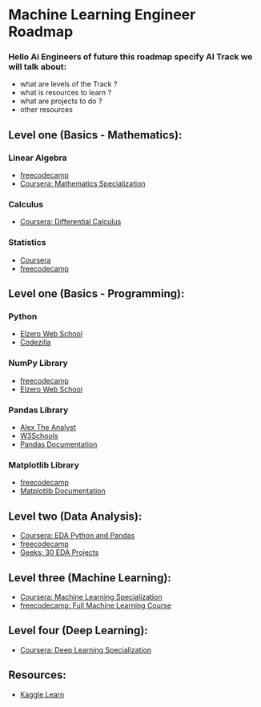 # Machine Learning Engineer Roadmap

### Hello Ai Engineers of future this roadmap specify AI Track we will talk about: 
- what are levels of the Track ? 
- what is resources to learn ? 
- what are projects to do ? 
- other resources 


## Level one (Basics - Mathematics): 
### Linear Algebra
- [freecodecamp](https://www.youtube.com/watch?v=rSjt1E9WHaQ)
- [Coursera: Mathematics Specialization](https://www.coursera.org/specializations/mathematics-machine-learning#courses)

### Calculus
- [Coursera: Differential Calculus](https://www.coursera.org/learn/algebra-and-differential-calculus-for-data-science#syllabus)
  
### Statistics
- [Coursera](https://www.coursera.org/learn/stanford-statistics#syllabus)
- [freecodecamp](https://www.youtube.com/watch?v=xxpc-HPKN28)
  
## Level one (Basics - Programming): 
### Python
- [Elzero Web School](https://youtube.com/playlist?list=PLDoPjvoNmBAyE_gei5d18qkfIe-Z8mocs&si=ypysHAllTf8WkKZ2)
- [Codezilla](https://youtube.com/playlist?list=PLuXY3ddo_8nzrO74UeZQVZOb5-wIS6krJ&si=csrng5PEFs89F9hj)

### NumPy Library
- [freecodecamp](https://youtu.be/QUT1VHiLmmI?si=-WZKQYoQoddMxYeM)
- [Elzero Web School ](https://youtube.com/playlist?list=PLUgz8T_NoatsJCH-DmieQhqhSL2WBvlm-&si=zs-ZTKyPYlY417LW)

### Pandas Library
- [Alex The Analyst](https://www.youtube.com/watch?v=dUpyC40cF6Q&list=PLUaB-1hjhk8GZOuylZqLz-Qt9RIdZZMBE)
- [W3Schools](https://www.w3schools.com/python/pandas/default.asp)
- [Pandas Documentation](https://pandas.pydata.org/docs/user_guide/index.html#user-guide)

### Matplotlib Library
- [freecodecamp](https://youtu.be/3Xc3CA655Y4?si=oj4JLhH3HkYX9iiz)
- [Matplotlib Documentation](https://matplotlib.org/stable/users/index.html)

## Level two (Data Analysis): 
- [Coursera: EDA Python and Pandas](https://www.coursera.org/projects/exploratory-data-analysis-python-pandas)
- [freecodecamp](https://www.youtube.com/watch?v=r-uOLxNrNk8)
- [Geeks: 30 EDA Projects](https://www.geeksforgeeks.org/data-analyst-projects/)

## Level three (Machine Learning):
- [Coursera: Machine Learning Specialization](https://www.coursera.org/specializations/machine-learning-introduction#courses)
- [freecodecamp: Full Machine Learning Course](https://www.youtube.com/watch?v=hDKCxebp88A)

## Level four (Deep Learning):
- [Coursera: Deep Learning Specialization](https://www.coursera.org/specializations/deep-learning#courses)

## Resources:
- [Kaggle Learn](https://www.kaggle.com/learn)
  
